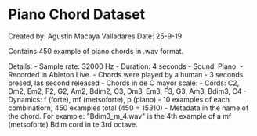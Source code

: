 # Piano Chord Dataset

Created by: Agustín Macaya Valladares
Date: 25-9-19

Contains 450 example of piano chords in .wav format.

Details:
    - Sample rate: 32000 Hz
    - Duration: 4 seconds
    - Sound: Piano.
    - Recorded in Ableton Live.
    - Chords were played by a human
    - 3 seconds presed, las second released
    - Chords in de C mayor scale:
    - Cords: C2, Dm2, Em2, F2, G2, Am2, Bdim2, C3, Dm3, Em3, F3, G3, Am3, Bdim3, C4
    - Dynamics: f (forte), mf (metsoforte), p (piano)
    - 10 examples of each combinatiorn, 450 examples total (450 = 15*3*10)
    - Metadata in the name of the chord. For example: "Bdim3_m_4.wav" is the 4th example of a mf (metsoforte) Bdim cord in te 3rd octave.  
